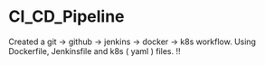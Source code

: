 # CI_CD_Pipeline
Created a git -> github -> jenkins -> docker -> k8s workflow.
Using Dockerfile, Jenkinsfile and k8s ( yaml ) files.
!!

